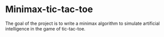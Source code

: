 # Minimax-tic-tac-toe
The goal of the project is to write a minimax algorithm to simulate artificial intelligence in the game of tic-tac-toe.
